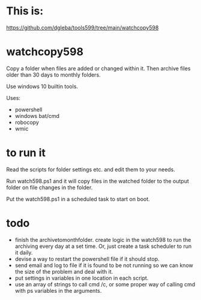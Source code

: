 # This is:

https://github.com/dgleba/tools599/tree/main/watchcopy598


# watchcopy598

Copy a folder when files are added or changed within it. 
Then archive files older than 30 days to monthly folders.


Use windows 10 builtin tools.

Uses:
 - powershell
 - windows bat/cmd
 - robocopy
 - wmic
 
 
# to run it
 
Read the scripts for folder settings etc. and edit them to your needs.
 
Run watch598.ps1 and it will copy files in the watched folder to the output folder on file changes in the folder.

Put the watch598.ps1 in a scheduled task to start on boot.


# todo

 - finish the archivetomonthfolder. create logic in the watch598 to run the archiving every day at a set time. Or, just create a task scheduler to run it daily.
 - devise a way to restart the powershell file if it should stop.
 - send email and log to file if it is found to be not running so we can know the size of the problem and deal with it.
 - put settings in variables in one location in each script.
 - use an array of strings to call cmd /c, or some proper way of calling cmd with ps variables in the arguments.
 
 
 
